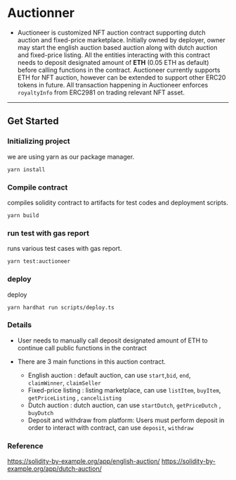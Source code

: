 # Auctionner

 - Auctioneer is customized NFT auction contract supporting dutch auction and fixed-price marketplace. Initially owned by deployer, owner may start the english auction based auction along with dutch auction and fixed-price listing. All the entities interacting with this contract needs to deposit designated amount of **ETH** (0.05 ETH as default) before calling functions in the contract. Auctioneer currently supports ETH for NFT auction, however can be extended to support other ERC20 tokens in future. All transaction happening in Auctioneer enforces `royaltyInfo` from ERC2981 on trading relevant NFT asset. 

--- 
## Get Started 

### Initializing project

we are using yarn as our package manager.

```shell
yarn install
```

### Compile contract 

compiles solidity contract to artifacts for test codes and deployment scripts.

```shell
yarn build
```

### run test with gas report

runs various test cases with gas report.

```shell
yarn test:auctioneer
```

### deploy

deploy

```shell
yarn hardhat run scripts/deploy.ts
```

### Details

 - User needs to manually call deposit designated amount of ETH to continue call public functions in the contract
 
 - There are 3 main functions in this auction contract.
   * English auction : default auction, can use `start`,`bid`, `end`, `claimWinner`, `claimSeller`
   * Fixed-price listing : listing marketplace, can use `listItem`, `buyItem`, `getPriceListing` , `cancelListing`
   * Dutch auction : dutch auction, can use `startDutch`, `getPriceDutch` , `buyDutch`
   * Deposit and withdraw from platform: Users must perform deposit in order to interact with contract, can use `deposit`, `withdraw` 

### Reference

https://solidity-by-example.org/app/english-auction/
https://solidity-by-example.org/app/dutch-auction/

